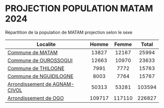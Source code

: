 # PROJECTION POPULATION MATAM 2024
	
Répartition de la population de MATAM projection selon le sexe
	
| Localite  | Homme | Femme | Total |
| --------- |:-----:|:-----:|:-----:|
| [Commune de MATAM](MATAM) | 13827 | 12167 | 25994 |
| [Commune de OUROSSOGUI](OUROSSOGUI) | 12663 | 10970 | 23633 |
| [Commune de THILOGNE](THILOGNE) | 7991 | 7772 | 15763 |
| [Commune de NGUIDILOGNE](NGUIDILOGNE) | 8003 | 7764 | 15767 |
| [Arrondissement de AGNAM-CIVOL](AGNAM-CIVOL) | 50313 | 53281 | 103594 |
| [Arrondissement de OGO](OGO) | 109717 | 117110 | 226827 |
